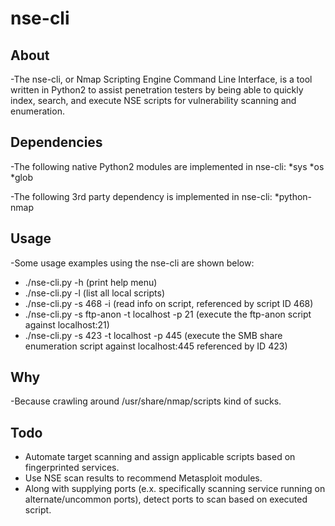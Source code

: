 # nse-cli

## About
-The nse-cli, or Nmap Scripting Engine Command Line Interface, is a tool written in Python2 to assist penetration testers by being able to
  quickly index, search, and execute NSE scripts for vulnerability scanning and enumeration.

## Dependencies
 -The following native Python2 modules are implemented in nse-cli:
   *sys
   *os
   *glob

 -The following 3rd party dependency is implemented in nse-cli:
   *python-nmap

## Usage
 -Some usage examples using the nse-cli are shown below:
   * ./nse-cli.py -h (print help menu)
   * ./nse-cli.py -l (list all local scripts)
   * ./nse-cli.py -s 468 -i (read info on script, referenced by script ID 468)
   * ./nse-cli.py -s ftp-anon -t localhost -p 21 (execute the ftp-anon script against localhost:21)
   * ./nse-cli.py -s 423 -t localhost -p 445 (execute the SMB share enumeration script against localhost:445 referenced by ID 423)

## Why
 -Because crawling around /usr/share/nmap/scripts kind of sucks.

## Todo
 - Automate target scanning and assign applicable scripts based on fingerprinted services.
 - Use NSE scan results to recommend Metasploit modules.
 - Along with supplying ports (e.x. specifically scanning service running on alternate/uncommon ports), detect ports to scan based on executed script.
